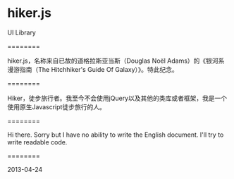 hiker.js
========

UI Library

========

hiker.js，名称来自已故的道格拉斯亚当斯（Douglas Noël Adams）的《银河系漫游指南（The Hitchhiker's Guide Of Galaxy）》。特此纪念。

========

Hiker，徒步旅行者。我至今不会使用jQuery以及其他的类库或者框架，我是一个使用原生Javascript徒步旅行的人。

========

Hi there. Sorry but I have no ability to write the English document. I'll try to write readable code.

========

2013-04-24
